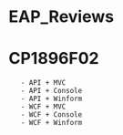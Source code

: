 # EAP_Reviews
# CP1896F02
       - API + MVC
       - API + Console
       - API + Winform
       - WCF + MVC
       - WCF + Console
       - WCF + Winform
